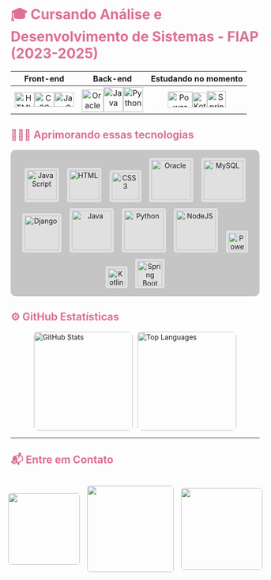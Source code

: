 <h1 style="color: #DB7093;">🎓 Cursando Análise e Desenvolvimento de Sistemas - FIAP (2023-2025)</h1>

<div align="center">
<div align="center">

Front-end | Back-end | Estudando no momento
:---------:|:---------:|:----------------------:
<a href="#"><img height="30" width="40" src="https://icongr.am/devicon/html5-original-wordmark.svg?size=40&color=currentColor" alt="HTML" /></a><a href="#"><img height="30" width="40" src="https://icongr.am/devicon/css3-original-wordmark.svg?size=40&color=currentColor" alt="CSS" /></a><a href="#"><img height="30" width="40" src="https://icongr.am/devicon/javascript-original.svg?size=40&color=currentColor" alt="JavaScript" /></a> | <a href="#"><img height="45" width="44" src="https://icongr.am/devicon/oracle-original.svg?size=75&color=currentColor" alt="Oracle" /></a><a href="#"><img height="50" width="40" src="https://icongr.am/devicon/java-original-wordmark.svg?size=100&color=currentColor" alt="Java" /></a><a href="#"><img height="50" width="40" src="https://icongr.am/devicon/python-original.svg?size=40&color=currentColor" alt="Python" /></a> | <a href="#"><img height="32" width="50" src="https://upload.wikimedia.org/wikipedia/commons/c/cf/New_Power_BI_Logo.svg" alt="Power BI" /></a><a href="#"><img height="30" width="30" src="https://upload.wikimedia.org/wikipedia/commons/7/74/Kotlin_Icon.png" alt="Kotlin" /></a><a href="#"><img height="33" width="38" src="https://cdn.jsdelivr.net/gh/devicons/devicon/icons/spring/spring-original.svg" alt="Spring" /></a>

</div>
</div>


<h2 style="color: #DB7093;">👩🏽‍💻 Aprimorando essas tecnologias</h2>
<div style="background-color: #55555555; padding: 10px; border-radius: 10px; text-align: center;">
  <div style="display: inline-block; background-color: #e0e0e0; padding: 5px; border-radius: 5px; border: 1px solid #bdbdbd; margin: 5px;">
    <img alt="JavaScript" src="https://icongr.am/devicon/javascript-original.svg?size=60&color=currentColor" width="60"/>
  </div>
  <div style="display: inline-block; background-color: #e0e0e0; padding: 5px; border-radius: 5px; border: 1px solid #bdbdbd; margin: 5px;">
    <img alt="HTML" src="https://icongr.am/devicon/html5-original-wordmark.svg?size=60&color=currentColor" width="60"/>
  </div>
  <div style="display: inline-block; background-color: #e0e0e0; padding: 5px; border-radius: 5px; border: 1px solid #bdbdbd; margin: 5px;">
    <img alt="CSS3" src="https://icongr.am/devicon/css3-original-wordmark.svg?size=55&color=currentColor" width="55"/>
  </div>
  <div style="display: inline-block; background-color: #e0e0e0; padding: 5px; border-radius: 5px; border: 1px solid #bdbdbd; margin: 5px;">
    <img alt="Oracle" src="https://icongr.am/devicon/oracle-original.svg?size=80&color=currentColor" width="80"/>
  </div>
  <div style="display: inline-block; background-color: #e0e0e0; padding: 5px; border-radius: 5px; border: 1px solid #bdbdbd; margin: 5px;">
    <img alt="MySQL" src="https://icongr.am/devicon/mysql-original-wordmark.svg?size=80&color=currentColor" width="80"/>
  </div>
  <div style="display: inline-block; background-color: #e0e0e0; padding: 5px; border-radius: 5px; border: 1px solid #bdbdbd; margin: 5px;">
    <img alt="Django" src="https://icongr.am/devicon/django-original.svg?size=70&color=currentColor" width="70"/>
  </div>
  <div style="display: inline-block; background-color: #e0e0e0; padding: 5px; border-radius: 5px; border: 1px solid #bdbdbd; margin: 5px;">
    <img alt="Java" src="https://icongr.am/devicon/java-original-wordmark.svg?size=80&color=currentColor" width="80"/>
  </div>
  <div style="display: inline-block; background-color: #e0e0e0; padding: 5px; border-radius: 5px; border: 1px solid #bdbdbd; margin: 5px;">
    <img alt="Python" src="https://icongr.am/devicon/python-original.svg?size=80&color=currentColor" width="80"/>
  </div>
  <div style="display: inline-block; background-color: #e0e0e0; padding: 5px; border-radius: 5px; border: 1px solid #bdbdbd; margin: 5px;">
    <img alt="NodeJS" src="https://icongr.am/devicon/nodejs-original-wordmark.svg?size=80&color=currentColor" width="80"/>
  </div>
  <div style="display: inline-block; background-color: #e0e0e0; padding: 5px; border-radius: 5px; border: 1px solid #bdbdbd; margin: 5px;">
    <img alt="Power BI" src="https://upload.wikimedia.org/wikipedia/commons/c/cf/New_Power_BI_Logo.svg" width="35"/>
  </div>
  <div style="display: inline-block; background-color: #e0e0e0; padding: 5px; border-radius: 5px; border: 1px solid #bdbdbd; margin: 5px;">
    <img alt="Kotlin" src="https://upload.wikimedia.org/wikipedia/commons/7/74/Kotlin_Icon.png" width="35"/>
  </div>
  <div style="display: inline-block; background-color: #e0e0e0; padding: 5px; border-radius: 5px; border: 1px solid #bdbdbd; margin: 5px;">
    <img alt="Spring Boot" src="https://cdn.jsdelivr.net/gh/devicons/devicon/icons/spring/spring-original.svg" width="50" height="50"/>
  </div>
</div>



<h2 style="color: #DB7093;">⚙️ GitHub Estatísticas</h2>

<div style="display: flex; justify-content: center; gap: 10px; flex-wrap: wrap;">
  <a href="https://github.com/MariaEduarda-Ciarini">
    <img height="200" src="https://github-readme-stats.vercel.app/api?username=MariaEduarda-Ciarini&theme=radical&show_icons=true&hide_border=true&count_private=true&bg_color=11191f33&text_color=2E8B57&icon_color=FFFF00&border_color=000000&title_color=DB7093&text_bold=true" alt="GitHub Stats" style="border-radius: 8px;">
  </a>
  <a href="https://github.com/MariaEduarda-Ciarini">
    <img height="200" src="https://github-readme-stats.vercel.app/api/top-langs/?username=MariaEduarda-Ciarini&layout=compact&langs_count=10&theme=dark&bg_color=11191f33&border_color=00000000&title_color=DB7093&text_color=2E8B57&text_bold=true" alt="Top Languages" style="border-radius: 8px;">
  </a>
</div>



---

<h2 style="color: #DB7093;">📬 Entre em Contato</h2>
<div style="display: flex; justify-content: center; align-items: center; gap: 15px; margin-top: 15px;">
<div style="display: flex; justify-content: center; align-items: center; gap: 15px; margin-top: 15px;">
  <a href="mailto:dudaciarinii@gmail.com">
    <img src="https://img.shields.io/badge/Gmail-D14836?style=plastic&logo=gmail&logoColor=white" target="_blank" width="145" style="border-radius: 5px;">
  </a>
  <a href="https://www.linkedin.com/in/maria-eduarda-ciarini-b97ab6270/" target="_blank">
    <img src="https://img.shields.io/badge/LinkedIn-0077B5?style=plastic&logo=linkedin&logoColor=white" width="175" style="border-radius: 5px;">
  </a>
  <a href="https://discord.com/channels/@Maria%20Eduarda%20Ciarini" target="_blank">
    <img src="https://img.shields.io/badge/Discord-5865F2?style=plastic&logo=discord&logoColor=white" width="165" style="border-radius: 5px;">
  </a>
</div>

